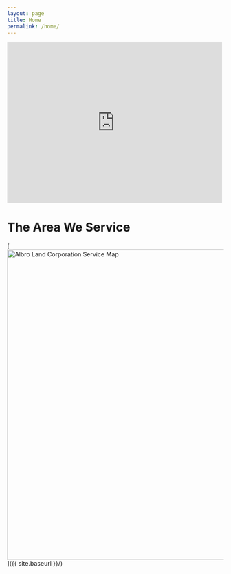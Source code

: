 ```yaml
---
layout: page
title: Home
permalink: /home/
---
```


<iframe src="https://www.facebook.com/plugins/post.php?href=https%3A%2F%2Fwww.facebook.com%2Fbill.albro.3%2Fposts%2F122829404775483%3A0&width=500" width="500" height="373" style="border:none;overflow:hidden" scrolling="no" frameborder="0" allowTransparency="true"></iframe>

# The Area We Service

[<img src="{{ site.baseurl }}/images/service-map.jpeg" alt="Albro Land Corporation Service Map" style="width: 720px;"/>]({{ site.baseurl }}/)
